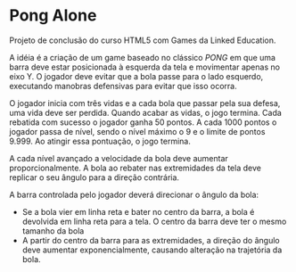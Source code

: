 # Pong Alone

Projeto de conclusão do curso HTML5 com Games da Linked Education.

A idéia é a criação de um game baseado no clássico _PONG_ em que uma barra deve estar posicionada à esquerda da tela e movimentar apenas no eixo Y. O jogador deve evitar que a bola passe para o lado esquerdo, executando manobras defensivas para evitar que isso ocorra.

O jogador inicia com três vidas e a cada bola que passar pela sua defesa, uma vida deve ser perdida. Quando acabar as vidas, o jogo termina. Cada rebatida com sucesso o jogador ganha 50 pontos. A cada 1000 pontos o jogador passa de nível, sendo o nível máximo o 9 e o limite de pontos 9.999. Ao atingir essa pontuação, o jogo termina.

A cada nível avançado a velocidade da bola deve aumentar proporcionalmente. A bola ao rebater nas extremidades da tela deve replicar o seu ângulo para a direção contrária. 

A barra controlada pelo jogador deverá direcionar o ângulo da bola: 

* Se a bola vier em linha reta e bater no centro da barra, a bola é devolvida em linha reta para a tela. O centro da barra deve ter o mesmo tamanho da bola  
* A partir do centro da barra para as extremidades, a direção do ângulo deve aumentar exponencialmente, causando alteração na trajetória da bola.